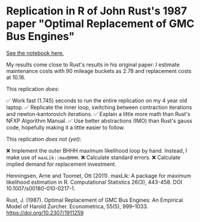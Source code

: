 # Replication in R of John Rust's 1987 paper "Optimal Replacement of GMC Bus Engines"

[See the notebook here.](https://rpubs.com/colleenobriant/rust1987)

My results come close to Rust's results in his original paper: I estimate maintenance costs with 90 mileage buckets as 2.78 and replacement costs at 10.16.

This replication *does*:

✅ Work fast (1.745) seconds to run the entire replication on my 4 year old laptop.
✅ Replicate the inner loop, switching between contraction iterations and newton-kantorovich iterations.
✅ Explain a little more math than Rust's NFXP Algorithm Manual.
✅ Use better abstractions (IMO) than Rust's gauss code, hopefully making it a little easier to follow.

This replication *does not (yet)*:

❌ Implement the outer BHHH maximum likelihood loop by hand. Instead, I make use of `maxLik::maxBHHH`.
❌ Calculate standard errors.
❌ Calculate implied demand for replacement investment.

Henningsen, Arne and Toomet, Ott (2011). maxLik: A package for maximum likelihood estimation in R. Computational Statistics 26(3), 443-458. DOI 10.1007/s00180-010-0217-1.

Rust, J. (1987). Optimal Replacement of GMC Bus Engines: An Empirical Model of Harold Zurcher. Econometrica, 55(5), 999–1033. https://doi.org/10.2307/1911259
